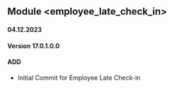 ## Module <employee_late_check_in>

#### 04.12.2023
#### Version 17.0.1.0.0
#### ADD

- Initial Commit for Employee Late Check-in
